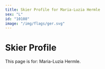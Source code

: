 ```yaml
---
title: Skier Profile for Maria-Luzia Hermle
sex: "L"
id: "10108"
image: "/img/flags/ger.svg" 
---
```


# Skier Profile

This page is for: Maria-Luzia Hermle.
    